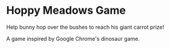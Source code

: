# Hoppy Meadows Game
Help bunny hop over the bushes to reach his giant carrot prize!

A game inspired by Google Chrome's dinosaur game. 
